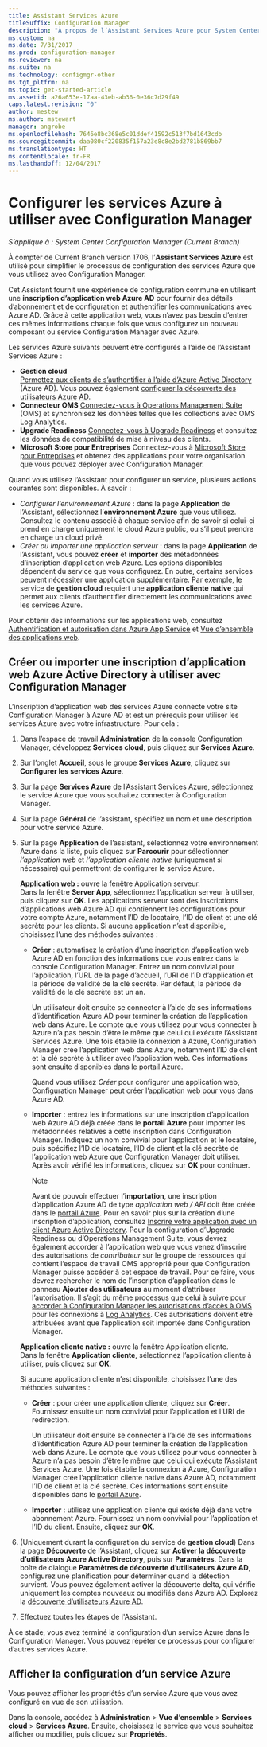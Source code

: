 ```yaml
---
title: Assistant Services Azure
titleSuffix: Configuration Manager
description: "À propos de l’Assistant Services Azure pour System Center Configuration Manager."
ms.custom: na
ms.date: 7/31/2017
ms.prod: configuration-manager
ms.reviewer: na
ms.suite: na
ms.technology: configmgr-other
ms.tgt_pltfrm: na
ms.topic: get-started-article
ms.assetid: a26a653e-17aa-43eb-ab36-0e36c7d29f49
caps.latest.revision: "0"
author: mestew
ms.author: mstewart
manager: angrobe
ms.openlocfilehash: 7646e8bc368e5c01ddef41592c513f7bd1643cdb
ms.sourcegitcommit: daa080cf220835f157a23e8c8e2bd2781b869bb7
ms.translationtype: HT
ms.contentlocale: fr-FR
ms.lasthandoff: 12/04/2017
---
```

# <a name="configure-azure-services-for-use-with-configuration-manager"></a>Configurer les services Azure à utiliser avec Configuration Manager

*S’applique à : System Center Configuration Manager (Current Branch)*

À compter de Current Branch version 1706, l’**Assistant Services Azure** est utilisé pour simplifier le processus de configuration des services Azure que vous utilisez avec Configuration Manager.

Cet Assistant fournit une expérience de configuration commune en utilisant une **inscription d’application web Azure AD** pour fournir des détails d’abonnement et de configuration et authentifier les communications avec Azure AD. Grâce à cette application web, vous n’avez pas besoin d’entrer ces mêmes informations chaque fois que vous configurez un nouveau composant ou service Configuration Manager avec Azure.

Les services Azure suivants peuvent être configurés à l’aide de l’Assistant Services Azure :
-   **Gestion cloud**   
    [Permettez aux clients de s’authentifier à l’aide d’Azure Active Directory](/sccm/core/clients/deploy/deploy-clients-cmg-azure) (Azure AD). Vous pouvez également [configurer la découverte des utilisateurs Azure AD](/sccm/core/servers/deploy/configure/configure-discovery-methods#azureaadisc).
-   **Connecteur OMS**
    [Connectez-vous à Operations Management Suite](/sccm/core/clients/manage/sync-data-microsoft-operations-management-suite) (OMS) et synchronisez les données telles que les collections avec OMS Log Analytics.
-   **Upgrade Readiness**
    [Connectez-vous à Upgrade Readiness](/sccm/core/clients/manage/upgrade/upgrade-analytics) et consultez les données de compatibilité de mise à niveau des clients.
-   **Microsoft Store pour Entreprises** Connectez-vous à [Microsoft Store pour Entreprises](/sccm/apps/deploy-use/manage-apps-from-the-windows-store-for-business) et obtenez des applications pour votre organisation que vous pouvez déployer avec Configuration Manager.

Quand vous utilisez l’Assistant pour configurer un service, plusieurs actions courantes sont disponibles.
À savoir :
-   *Configurer l’environnement Azure* : dans la page **Application** de l’Assistant, sélectionnez l’**environnement Azure** que vous utilisez. Consultez le contenu associé à chaque service afin de savoir si celui-ci prend en charge uniquement le cloud Azure public, ou s’il peut prendre en charge un cloud privé.
-   *Créer ou importer une application serveur* : dans la page **Application** de l’Assistant, vous pouvez **créer** et **importer** des métadonnées d’inscription d’application web Azure. Les options disponibles dépendent du service que vous configurez. En outre, certains services peuvent nécessiter une application supplémentaire. Par exemple, le service de **gestion cloud** requiert une **application cliente native** qui permet aux clients d’authentifier directement les communications avec les services Azure.


Pour obtenir des informations sur les applications web, consultez [Authentification et autorisation dans Azure App Service](/azure/app-service/app-service-authentication-overview) et [Vue d’ensemble des applications web](/azure/app-service-web/app-service-web-overview).


## <a name="webapp"></a> Créer ou importer une inscription d’application web Azure Active Directory à utiliser avec Configuration Manager

L’inscription d’application web des services Azure connecte votre site Configuration Manager à Azure AD et est un prérequis pour utiliser les services Azure avec votre infrastructure. Pour cela :

1.  Dans l’espace de travail **Administration** de la console Configuration Manager, développez **Services cloud**, puis cliquez sur **Services Azure**.
2.  Sur l’onglet **Accueil**, sous le groupe **Services Azure**, cliquez sur **Configurer les services Azure**.
3.  Sur la page **Services Azure** de l’Assistant Services Azure, sélectionnez le service Azure que vous souhaitez connecter à Configuration Manager.
4.  Sur la page **Général** de l’assistant, spécifiez un nom et une description pour votre service Azure.
5.  Sur la page **Application** de l’assistant, sélectionnez votre environnement Azure dans la liste, puis cliquez sur **Parcourir** pour sélectionner *l’application web* et *l’application cliente native* (uniquement si nécessaire) qui permettront de configurer le service Azure.

    **Application web :** ouvre la fenêtre Application serveur.    
      Dans la fenêtre **Server App**, sélectionnez l’application serveur à utiliser, puis cliquez sur **OK**. Les applications serveur sont des inscriptions d’applications web Azure AD qui contiennent les configurations pour votre compte Azure, notamment l’ID de locataire, l’ID de client et une clé secrète pour les clients.
    Si aucune application n’est disponible, choisissez l’une des méthodes suivantes :

    - **Créer** : automatisez la création d’une inscription d’application web Azure AD en fonction des informations que vous entrez dans la console Configuration Manager. Entrez un nom convivial pour l’application, l’URL de la page d’accueil, l’URI de l’ID d’application et la période de validité de la clé secrète. Par défaut, la période de validité de la clé secrète est un an.
        
        Un utilisateur doit ensuite se connecter à l’aide de ses informations d’identification Azure AD pour terminer la création de l’application web dans Azure. Le compte que vous utilisez pour vous connecter à Azure n’a pas besoin d’être le même que celui qui exécute l’Assistant Services Azure. Une fois établie la connexion à Azure, Configuration Manager crée l’application web dans Azure, notamment l’ID de client et la clé secrète à utiliser avec l’application web. Ces informations sont ensuite disponibles dans le portail Azure.

        Quand vous utilisez *Créer* pour configurer une application web, Configuration Manager peut créer l’application web pour vous dans Azure AD.
    
    - **Importer** : entrez les informations sur une inscription d’application web Azure AD déjà créée dans le **portail Azure** pour importer les métadonnées relatives à cette inscription dans Configuration Manager. Indiquez un nom convivial pour l’application et le locataire, puis spécifiez l’ID de locataire, l’ID de client et la clé secrète de l’application web Azure que Configuration Manager doit utiliser. Après avoir vérifié les informations, cliquez sur **OK** pour continuer.
        > [!NOTE]
        > Avant de pouvoir effectuer l’**importation**, une inscription d’application Azure AD de type *application web / API* doit être créée dans le [portail Azure](https://portal.azure.com). Pour en savoir plus sur la création d’une inscription d’application, consultez [Inscrire votre application avec un client Azure Active Directory](/azure/active-directory/active-directory-app-registration). Pour la configuration d’Upgrade Readiness ou d’Operations Management Suite, vous devrez également accorder à l’application web que vous venez d’inscrire des autorisations de *contributeur* sur le groupe de ressources qui contient l’espace de travail OMS approprié pour que Configuration Manager puisse accéder à cet espace de travail. Pour ce faire, vous devrez rechercher le nom de l’inscription d’application dans le panneau **Ajouter des utilisateurs** au moment d’attribuer l’autorisation. Il s’agit du même processus que celui à suivre pour [accorder à Configuration Manager les autorisations d’accès à OMS](https://docs.microsoft.com/azure/log-analytics/log-analytics-sccm#provide-configuration-manager-with-permissions-to-oms) pour les connexions à [Log Analytics](https://docs.microsoft.com/azure/log-analytics/log-analytics-sccm). Ces autorisations doivent être attribuées avant que l’application soit importée dans Configuration Manager.


    **Application cliente native :** ouvre la fenêtre Application cliente.  
     Dans la fenêtre **Application cliente**, sélectionnez l’application cliente à utiliser, puis cliquez sur **OK**.

     Si aucune application cliente n’est disponible, choisissez l’une des méthodes suivantes :
     - **Créer** : pour créer une application cliente, cliquez sur **Créer**. Fournissez ensuite un nom convivial pour l’application et l’URI de redirection.

         Un utilisateur doit ensuite se connecter à l’aide de ses informations d’identification Azure AD pour terminer la création de l’application web dans Azure. Le compte que vous utilisez pour vous connecter à Azure n’a pas besoin d’être le même que celui qui exécute l’Assistant Services Azure. Une fois établie la connexion à Azure, Configuration Manager crée l’application cliente native dans Azure AD, notamment l’ID de client et la clé secrète. Ces informations sont ensuite disponibles dans le [portail Azure](https://portal.azure.com). 

     - **Importer** : utilisez une application cliente qui existe déjà dans votre abonnement Azure. Fournissez un nom convivial pour l’application et l’ID du client. Ensuite, cliquez sur **OK**.

  <!--  MOVE THIS AND STEP 6 TO configure Azure AD User Discover  content
       [!TIP]  
     When you use Import, the account you use to run the wizard must have the *Read directory data* application permission in the Azure portal. This is required to set the correct permissions for the App. When you use Create, Configuration Manager creates the app with the correct permissions. However, you still must give consent to the application in the Azure portal.   -->


6.  (Uniquement durant la configuration du service de **gestion cloud**) Dans la page **Découverte** de l’Assistant, cliquez sur **Activer la découverte d’utilisateurs Azure Active Directory**, puis sur **Paramètres**.
Dans la boîte de dialogue **Paramètres de découverte d’utilisateurs Azure AD**, configurez une planification pour déterminer quand la détection survient. Vous pouvez également activer la découverte delta, qui vérifie uniquement les comptes nouveaux ou modifiés dans Azure AD. Explorez la [découverte d’utilisateurs Azure AD](/sccm/core/servers/deploy/configure/about-discovery-methods#azureaddisc).

7.  Effectuez toutes les étapes de l'Assistant.

À ce stade, vous avez terminé la configuration d’un service Azure dans le Configuration Manager. Vous pouvez répéter ce processus pour configurer d’autres services Azure.

## <a name="view-the-configuration-of-an-azure-service"></a>Afficher la configuration d’un service Azure
Vous pouvez afficher les propriétés d’un service Azure que vous avez configuré en vue de son utilisation.

Dans la console, accédez à **Administration** > **Vue d’ensemble** > **Services cloud** > **Services Azure**. Ensuite, choisissez le service que vous souhaitez afficher ou modifier, puis cliquez sur **Propriétés**.
